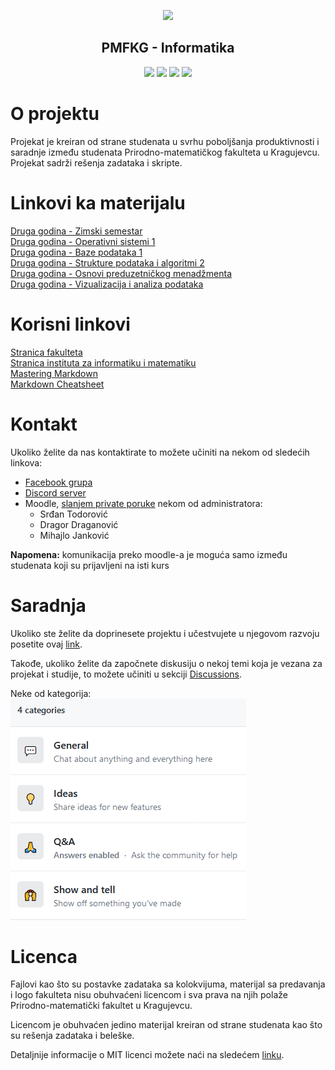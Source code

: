 <p align="center"><a href="https://www.pmf.kg.ac.rs"><img src="https://raw.githubusercontent.com/TodorovicSrdjan/PMFKG/master/pmflogo.gif" width="150"></a></p> 
<h2 align="center"><b>PMFKG - Informatika</b></h2>

<p align="center">
<a href="https://github.com/Produktivna-grupa/PMFKG/commits/master" alt="Commit history"><img src="https://img.shields.io/github/last-commit/Produktivna-grupa/PMFKG?color=green" ></a>
<a href="https://github.com/Produktivna-grupa/PMFKG/issues?q=is%3Aopen" alt="Open issues"><img src="https://img.shields.io/github/issues-raw/Produktivna-grupa/PMFKG.svg?color=green"></a>
<a href="https://github.com/Produktivna-grupa/PMFKG/" alt="Contributors"><img src="https://img.shields.io/github/contributors/Produktivna-grupa/PMFKG?color=green"></a>
<a href="https://opensource.org/licenses/MIT" alt="License: MIT"><img src="https://img.shields.io/github/license/Produktivna-grupa/PMFKG"></a>


# O projektu
Projekat je kreiran od strane studenata u svrhu poboljšanja produktivnosti i saradnje između studenata Prirodno-matematičkog fakulteta u Kragujevcu. Projekat sadrži rešenja zadataka i skripte.

# Linkovi ka materijalu
[Druga godina - Zimski semestar][druga zimski]  
[Druga godina - Operativni sistemi 1][os1]  
[Druga godina - Baze podataka 1][bp1]  
[Druga godina - Strukture podataka i algoritmi 2][spa2]  
[Druga godina - Osnovi preduzetničkog menadžmenta][opm]  
[Druga godina - Vizualizacija i analiza podataka][vap]  

# Korisni linkovi
[Stranica fakulteta][imi stranica]  
[Stranica instituta za informatiku i matematiku][stranica fakulteta]  
[Mastering Markdown][mastering markdown]  
[Markdown Cheatsheet][markdown cheatsheet]  

# Kontakt
Ukoliko želite da nas kontaktirate to možete učiniti na nekom od sledećih linkova:
* [Facebook grupa][fb]
* [Discord server][discord]
* Moodle, [slanjem private poruke][moodle chat] nekom od administratora:
	* Srđan Todorović  
	* Dragor Draganović  
    * Mihajlo Janković  

**Napomena:** komunikacija preko moodle-a je moguća samo između studenata koji su prijavljeni na isti kurs

# Saradnja
Ukoliko ste želite da doprinesete projektu i učestvujete u njegovom razvoju posetite ovaj [link][saradnja].

Takođe, ukoliko želite da započnete diskusiju o nekoj temi koja je vezana za projekat i studije, to možete učiniti u sekciji [Discussions][discussions].

[//]: # ( relativna adresa je koriscena za sliku )
Neke od kategorija:  
![Kategorije diskusija][categories]

# Licenca
Fajlovi kao što su postavke zadataka sa kolokvijuma, materijal sa predavanja i logo fakulteta nisu obuhvaćeni licencom i sva prava na njih polaže Prirodno-matematički fakultet u Kragujevcu.

Licencom je obuhvaćen jedino materijal kreiran od strane studenata kao što su rešenja zadataka i beleške.

Detaljnije informacije o MIT licenci možete naći na sledećem [linku][licenca].

[//]: # (Trenutno, zbog nedovoljne informisanosti, u podeli "Licenca" biće navedeni tekst dok se ne konsultuje neko sa fakulteta; potrebno je informisati se da li je moguće ukloniti licencu i odlučiti da li sačuvati licencu i koja bi bila najprikladnija za projekat ukoliko se odluči njeno zadržavanje)



[//]: # (---------------------------------------------------------)

[//]: # (-------------U ovom delu se nalaze reference-------------)

[//]: # (---------------------------------------------------------)



[//]: # (Materijal reference)

[druga zimski]: https://github.com/Produktivna-grupa/PMFKG/blob/master/II%20godina/Zimski%20semestar/Vodi%C4%8D_semestar.md#vodi%C4%8D

[os1]: https://github.com/Produktivna-grupa/PMFKG/blob/master/II%20godina/Zimski%20semestar/OS1/Vodi%C4%8D_predmet.md#vodi%C4%8D

[bp1]: https://github.com/Produktivna-grupa/PMFKG/blob/master/II%20godina/Zimski%20semestar/BP1/Vodi%C4%8D_predmet.md#vodi%C4%8D

[spa2]: https://github.com/Produktivna-grupa/PMFKG/blob/master/II%20godina/Zimski%20semestar/SPA2/Vodi%C4%8D_predmet.md#vodi%C4%8D

[opm]: https://github.com/Produktivna-grupa/PMFKG/blob/master/II%20godina/Zimski%20semestar/OPM/Vodi%C4%8D_predmet.md#vodi%C4%8D

[vap]: https://github.com/Produktivna-grupa/PMFKG/blob/master/II%20godina/Zimski%20semestar/VAP/Vodi%C4%8D_predmet.md#vodi%C4%8D

[//]: # (Korisni likovi reference)

[imi stranica]: https://imi.pmf.kg.ac.rs/
[stranica fakulteta]: https://www.pmf.kg.ac.rs/
[mastering markdown]: https://guides.github.com/features/mastering-markdown/
[markdown cheatsheet]: https://github.com/adam-p/markdown-here/wiki/Markdown-Cheatsheet


[//]: # (Kontakt reference)

[fb]: https://www.facebook.com/groups/988381171505906
[discord]: https://discord.gg/by9wC55xJ7
[moodle chat]: https://imi.pmf.kg.ac.rs/moodle/message/index.php?contactsfirst=1



[//]: # (Saradnja reference)

[saradnja]: https://github.com/Produktivna-grupa/PMFKG/blob/master/Saradnja/README.md#opis

[discussions]: https://github.com/Produktivna-grupa/PMFKG/discussions

[categories]: ./categories.png


[//]: # (Licenca reference)

[licenca]: https://opensource.org/licenses/MIT
